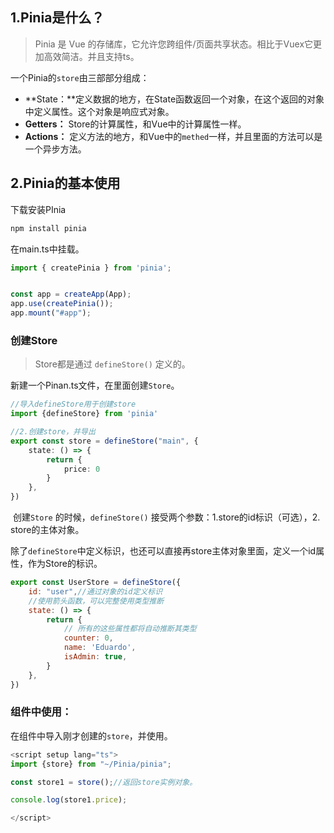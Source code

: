 

## 1.Pinia是什么？

> Pinia 是 Vue 的存储库，它允许您跨组件/页面共享状态。相比于Vuex它更加高效简洁。并且支持ts。

一个Pinia的`store`由三部部分组成：

- **State：**定义数据的地方，在State函数返回一个对象，在这个返回的对象中定义属性。这个对象是响应式对象。
- **Getters：** Store的计算属性，和Vue中的计算属性一样。
- **Actions：** 定义方法的地方，和Vue中的`methed`一样，并且里面的方法可以是一个异步方法。

## 2.Pinia的基本使用

下载安装PInia

```sh
npm install pinia
```

在main.ts中挂载。

```ts
import { createPinia } from 'pinia';


const app = createApp(App);
app.use(createPinia());
app.mount("#app");
```

### 创建Store

> Store都是通过 `defineStore()` 定义的。

新建一个Pinan.ts文件，在里面创建`Store`。

```ts
//导入defineStore用于创建store
import {defineStore} from 'pinia'

//2.创建store，并导出
export const store = defineStore("main", {
    state: () => {
        return {
            price: 0
        }
    },
})
```

​	创建`Store` 的时候，`defineStore()` 接受两个参数：1.store的id标识（可选），2. store的主体对象。



除了`defineStore`中定义标识，也还可以直接再store主体对象里面，定义一个id属性，作为Store的标识。

```js
export const UserStore = defineStore({
    id: "user",//通过对象的id定义标识
    //使用箭头函数，可以完整使用类型推断
    state: () => {
        return {
            // 所有的这些属性都将自动推断其类型
            counter: 0,
            name: 'Eduardo',
            isAdmin: true,
        }
    },
})
```

### 组件中使用：

在组件中导入刚才创建的`store`，并使用。

```ts
<script setup lang="ts">
import {store} from "~/Pinia/pinia";

const store1 = store();//返回store实例对象。

console.log(store1.price);

</script>
```

